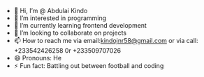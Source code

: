 - 👋 Hi, I’m @ Abdulai Kindo
- 👀 I’m interested in programming
- 🌱 I’m currently learning frontend development
- 💞️ I’m looking to collaborate on projects
- 📫 How to reach me via email:kindojnr58@gmail.com or via call: +233542426258 0r +233509707026
- 😄 Pronouns: He
- ⚡ Fun fact: Battling out between football and coding

<!---
Kindo-Jnr/Kindo-Jnr is a ✨ special ✨ repository because its `README.md` (this file) appears on your GitHub profile.
You can click the Preview link to take a look at your changes.
--->

